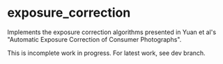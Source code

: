 # exposure_correction
Implements the exposure correction algorithms presented in Yuan et al's "Automatic Exposure Correction of Consumer Photographs".

This is incomplete work in progress. For latest work, see dev branch.
